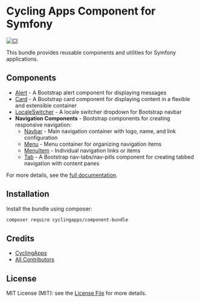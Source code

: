 # Cycling Apps Component for Symfony

[![CI](https://github.com/CyclingApps/component-bundle/actions/workflows/ci.yaml/badge.svg)](https://github.com/CyclingApps/component-bundle/actions/workflows/ci.yaml)

This bundle provides reusable components and utilities for Symfony applications.

## Components

- [Alert](docs/Alert/alert.md) - A Bootstrap alert component for displaying messages
- [Card](docs/Card/card.md) - A Bootstrap card component for displaying content in a flexible and extensible container
- [LocaleSwitcher](docs/LocaleSwitcher/localeSwitcher.md) - A locale switcher dropdown for Bootstrap navbar
- **Navigation Components** - Bootstrap components for creating responsive navigation:
  - [Navbar](docs/Navigation/navbar.md) - Main navigation container with logo, name, and link configuration
  - [Menu](docs/Navigation/menu.md) - Menu container for organizing navigation items
  - [MenuItem](docs/Navigation/menuItem.md) - Individual navigation links or items
  - [Tab](docs/Navigation/tab.md) - A Bootstrap nav-tabs/nav-pills component for creating tabbed navigation with content panes

For more details, see the [full documentation](docs/index.md).

## Installation

Install the bundle using composer:

``` bash
composer require cyclingapps/component-bundle
```

## Credits

- [CyclingApps](https://github.com/cyclingapps)
- [All Contributors](../../contributors)

## License

MIT License (MIT): see the [License File](LICENSE) for more details.